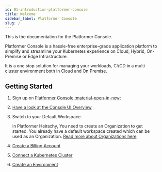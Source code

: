 ```yaml
---
id: 01-introduction-platformer-console
title: Welcome
sidebar_label: Platformer Console
slug: /
---
```


This is the documentation for the Platformer Console.

Platformer Console is a hassle-free enterprise-grade application platform to simplify and streamline your Kubernetes experience on Cloud, Hybrid, On-Premise or Edge Infrastructure. 

It is a one stop solution for managing your workloads, CI/CD in a multi cluster environment both in Cloud and On Premise.

## Getting Started

1. Sign up on <a href="https://beta.console.platformer.com/" target="_"> Platformer Console :material-open-in-new:</a>

2. [Have a look at the Console UI Overview](/user-guides/)

2. Switch to your Default Workspace.

    In Platformer Heirachy, You need to create an Organization to get started. You already have a default workspace created which can be used as an Organization. [Read more about Organizations here](/user-guides/administration/02-organizations)

3. [Create a Billing Account](/user-guides/administration/03-billing-accounts)

4. [Connect a Kubernetes Cluster](/user-guides/clusters/03-connecting-clusters)

5. [Create an Environment](/user-guides/environments/01-creating-environments)





